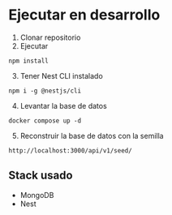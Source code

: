 # Ejecutar en desarrollo

1. Clonar repositorio
2. Ejecutar

```
npm install
```

3. Tener Nest CLI instalado

```
npm i -g @nestjs/cli
```

4. Levantar la base de datos

```
docker compose up -d
```

5. Reconstruir la base de datos con la semilla

```
http://localhost:3000/api/v1/seed/
```

## Stack usado

- MongoDB
- Nest
